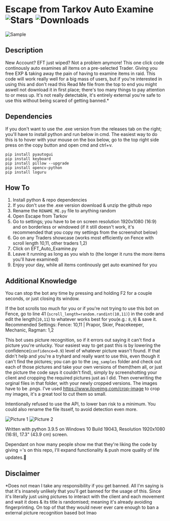 # Escape from Tarkov Auto Examine ![Stars](https://img.shields.io/github/stars/Avnsx/Escape-from-Tarkov-Auto-Examine?style=flat-square&label=⭐%20Stars&color=ffc83d) ![Downloads](https://img.shields.io/github/downloads/Avnsx/Escape-from-Tarkov-Auto-Examine/total?color=0078d7&label=🔽%20compiled%20version%20downloads&style=flat-square)
![Sample](https://github.com/Avnsx/Escape-from-Tarkov-Auto-Examine/blob/main/eft_examine_sample.gif?raw=true)
## Description
New Account? EFT just wiped? Not a problem anymore! This one click code continously auto examines all items on a pre-selected Trader. Giving you free EXP & taking away the pain of having to examine items in raid. This code will work really well for a big mass of users, but if you're interested in using this and don't read this Read Me file from the top to end you might aswell not download it in first place; there's too many things to pay attention to or mess up. It's not really detectable, it's entirely external you're safe to use this without being scared of getting banned.*

## Dependencies
If you don't want to use the .exe version from the releases tab on the right; you'll have to install python and run below in cmd. The easiest way to do this is to hover with your mouse on the box below, go to the top right side press on the copy button and open cmd and ctrl+v.

	pip install pyautogui
	pip install keyboard
	pip install pillow --upgrade
	pip install opencv-python
	pip install loguru

## How To
1. Install python & repo dependencies
2. If you don't use the .exe version download & unzip the github repo
3. Rename the ``RENAME_ME.py`` file to anything random
4. Open Escape from Tarkov
5. Go to settings; you have to be on screen resolution 1920x1080 (16:9) and on borderless or windowed (if it still doesn't work, it's recommended that you copy my settings from the screenshot below)
6. Go on any Traders showcase (works most efficiently on Fence with scroll length 10,11, other traders 1,2)
7. Click on EFT_Auto_Examine.py
8. Leave it running as long as you wish to (the longer it runs the more items you'll have examined)
9. Enjoy your day, while all items continously get auto examined for you

## Additional Knowledge
You can stop the bot any time by pressing and holding F2 for a couple seconds, or just closing its window.

If the bot scrolls too much for you or if you're not trying to use this bot on Fence, go to line 41 (``scroll_length=random.randint(10,11)``) in the code and edit the length(``10,11``) to whatever works best for you(e.g.: ``8,9``) & save it. Recommended Settings: Fence: 10,11 | Prapor, Skier, Peacekeeper, Mechanic, Ragman: 1,2

This bot uses picture recognition, so if it errors out saying it can't find a picture you're unlucky. Your easiest way to get past this is by lowering the confidence(``confidence=0.9``) level of whatever picture wasn't found. If that didn't help and you're a tryhard and really want to use this, even though it can't find the pictures; you can go to the ``img_samples`` folder and check out each of those pictures and take your own versions of them(them all, or just the picture the code says it couldn't find), simply by screenshotting your client and cropping the required pictures just as I did. Then overwriting the orginal files in that folder, with your newly cropped versions. The images have to be .pngs. I've used https://www.iloveimg.com/crop-image to crop my images, it's a great tool to cut them so small.

Intentionally refused to use the API, to lower ban risk to a minimum. You could also rename the file itsself, to avoid detection even more.

![Picture 1](https://i.imgur.com/ooRNtK6.png)
![Picture 2](https://i.imgur.com/Vssjixm.png)

Written with python 3.9.5 on Windows 10 Build 19043, Resolution 1920x1080 (16:9), 17.3" (43.9 cm) screen.

Dependant on how many people show me that they're liking the code by giving ⭐'s on this repo, I'll expand functionality & push more quality of life updates.🎉

## Disclaimer
*Does not mean I take any responsibility if you get banned. All I'm saying is that it's insanely unlikely that you'll get banned for the usage of this. Since it's literally just using pictures to interact with the client and each movement and wait it does & its title is randomised; meaning it's already avoiding fingerprinting. On top of that they would never ever care enough to ban a external picture recognition based bot lmao
